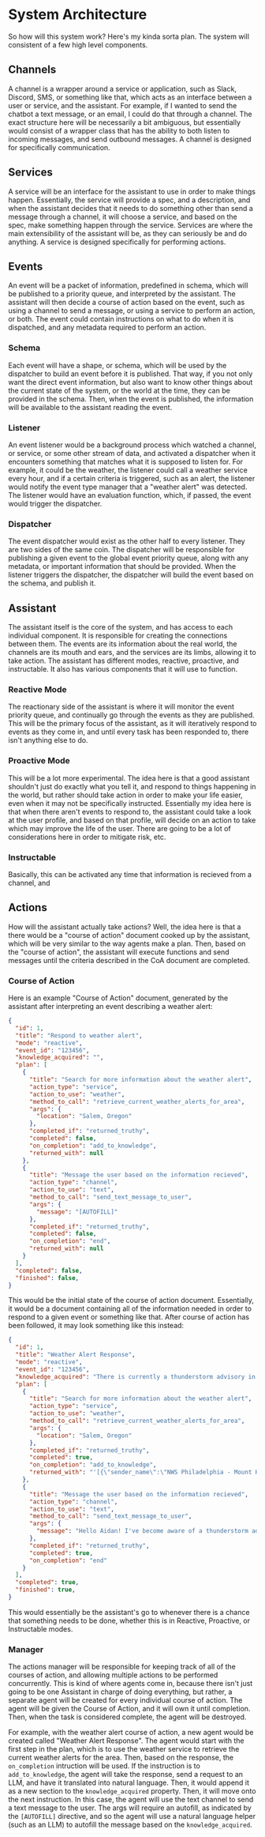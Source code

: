 # System Architecture

So how will this system work? Here's my kinda sorta plan. The system will consistent of a few high level components.

## Channels

A channel is a wrapper around a service or application, such as Slack, Discord, SMS, or something like that, which acts as an interface between a user or service, and the assistant. For example, if I wanted to send the chatbot a text message, or an email, I could do that through a channel. The exact structure here will be necessarily a bit ambiguous, but essentially would consist of a wrapper class that has the ability to both listen to incoming messages, and send outbound messages. A channel is designed for specifically communication.

## Services

A service will be an interface for the assistant to use in order to make things happen. Essentially, the service will provide a spec, and a description, and when the assistant decides that it needs to do something other than send a message through a channel, it will choose a service, and based on the spec, make something happen through the service. Services are where the main extensibility of the assistant will be, as they can seriously be and do anything. A service is designed specifically for performing actions.

## Events

An event will be a packet of information, predefined in schema, which will be published to a priority queue, and interpreted by the assistant. The assistant will then decide a course of action based on the event, such as using a channel to send a message, or using a service to perform an action, or both. The event could contain instructions on what to do when it is dispatched, and any metadata required to perform an action.

### Schema

Each event will have a shape, or schema, which will be used by the dispatcher to build an event before it is published. That way, if you not only want the direct event information, but also want to know other things about the current state of the system, or the world at the time, they can be provided in the schema. Then, when the event is published, the information will be available to the assistant reading the event.

### Listener

An event listener would be a background process which watched a channel, or service, or some other stream of data, and activated a dispatcher when it encounters something that matches what it is supposed to listen for. For example, it could be the weather, the listener could call a weather service every hour, and if a certain criteria is triggered, such as an alert, the listener would notify the event type manager that a "weather alert" was detected. The listener would have an evaluation function, which, if passed, the event would trigger the dispatcher.

### Dispatcher

The event dispatcher would exist as the other half to every listener. They are two sides of the same coin. The dispatcher will be responsible for publishing a given event to the global event priority queue, along with any metadata, or important information that should be provided. When the listener triggers the dispatcher, the dispatcher will build the event based on the schema, and publish it.

## Assistant

The assistant itself is the core of the system, and has access to each individual component. It is responsible for creating the connections between them. The events are its information about the real world, the channels are its mouth and ears, and the services are its limbs, allowing it to take action. The assistant has different modes, reactive, proactive, and instructable. It also has various components that it will use to function.

### Reactive Mode

The reactionary side of the assistant is where it will monitor the event priority queue, and continually go through the events as they are published. This will be the primary focus of the assistant, as it will iteratively respond to events as they come in, and until every task has been responded to, there isn't anything else to do.

### Proactive Mode

This will be a lot more experimental. The idea here is that a good assistant shouldn't just do exactly what you tell it, and respond to things happening in the world, but rather should take action in order to make your life easier, even when it may not be specifically instructed. Essentially my idea here is that when there aren't events to respond to, the assistant could take a look at the user profile, and based on that profile, will decide on an action to take which may improve the life of the user. There are going to be a lot of considerations here in order to mitigate risk, etc.

### Instructable

Basically, this can be activated any time that information is recieved from a channel, and

## Actions

How will the assistant actually take actions? Well, the idea here is that a there would be a "course of action" document cooked up by the assistant, which will be very similar to the way agents make a plan. Then, based on the "course of action", the assistant will execute functions and send messages until the criteria described in the CoA document are completed.

### Course of Action
Here is an example "Course of Action" document, generated by the assistant after interpreting an event describing a weather alert:

```json
{
  "id": 1,
  "title": "Respond to weather alert",
  "mode": "reactive",
  "event_id": "123456",
  "knowledge_acquired": "",
  "plan": [
    {
      "title": "Search for more information about the weather alert",
      "action_type": "service",
      "action_to_use": "weather",
      "method_to_call": "retrieve_current_weather_alerts_for_area",
      "args": {
        "location": "Salem, Oregon"
      },
      "completed_if": "returned_truthy",
      "completed": false,
      "on_completion": "add_to_knowledge",
      "returned_with": null
    },
    {
      "title": "Message the user based on the information recieved",
      "action_type": "channel",
      "action_to_use": "text",
      "method_to_call": "send_text_message_to_user",
      "args": {
        "message": "[AUTOFILL]"
      },
      "completed_if": "returned_truthy",
      "completed": false,
      "on_completion": "end",
      "returned_with": null
    }
  ],
  "completed": false,
  "finished": false,
}
```

This would be the initial state of the course of action document. Essentially, it would be a document containing all of the information needed in order to respond to a given event or something like that. After course of action has been followed, it may look something like this instead:

```json
{
  "id": 1,
  "title": "Weather Alert Response",
  "mode": "reactive",
  "event_id": "123456",
  "knowledge_acquired": "There is currently a thunderstorm advisory in place for Salem Oregon, from Friday night to Saturday morning.",
  "plan": [
    {
      "title": "Search for more information about the weather alert",
      "action_type": "service",
      "action_to_use": "weather",
      "method_to_call": "retrieve_current_weather_alerts_for_area",
      "args": {
        "location": "Salem, Oregon"
      },
      "completed_if": "returned_truthy",
      "completed": true,
      "on_completion": "add_to_knowledge",
      "returned_with": "'[{\"sender_name\":\"NWS Philadelphia - Mount Holly (New Jersey,..."
    },
    {
      "title": "Message the user based on the information recieved",
      "action_type": "channel",
      "action_to_use": "text",
      "method_to_call": "send_text_message_to_user",
      "args": {
        "message": "Hello Aidan! I've become aware of a thunderstorm advisory in Salem, and I thought you would want to know."
      },
      "completed_if": "returned_truthy",
      "completed": true,
      "on_completion": "end"
    }
  ],
  "completed": true,
  "finished": true,
}
```

This would essentially be the assistant's go to whenever there is a chance that something needs to be done, whether this is in Reactive, Proactive, or Instructable modes.

### Manager
The actions manager will be responsible for keeping track of all of the courses of action, and allowing multiple actions to be performed concurrently. This is kind of where agents come in, because there isn't just going to be one Assistant in charge of doing everything, but rather, a separate agent will be created for every individual course of action. The agent will be given the Course of Action, and it will own it until completion. Then, when the task is considered complete, the agent will be destroyed. 

For example, with the weather alert course of action, a new agent would be created called "Weather Alert Response". The agent would start with the first step in the plan, which is to use the weather service to retrieve the current weather alerts for the area. Then, based on the response, the `on_completion` intruction will be used. If the instruction is to `add_to_knowledge`, the agent will take the response, send a request to an LLM, and have it translated into natural language. Then, it would append it as a new section to the `knowledge_acquired` property. Then, it will move onto the next instruction. In this case, the agent will use the text channel to send a text message to the user. The args will require an autofill, as indicated by the `[AUTOFILL]` directive, and so the agent will use a natural language helper (such as an LLM) to autofill the message based on the `knowledge_acquired`.